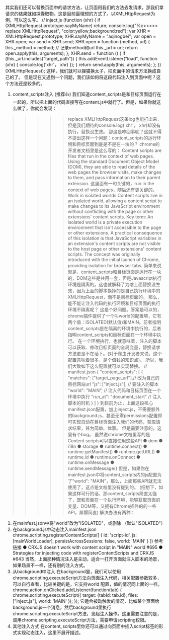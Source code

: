 其实我们还可以替换页面中的请求方法，让页面用我们的方法去发请求，那我们拿请求的结果就如探囊取物，这是目前最理想的方式了。以XMLHttpRequest为例，可以这么写。
// inject.js
(function (xhr) {
  if (XMLHttpRequest.prototype.sayMyName) return;
  console.log("%c>>>>> replace XMLHttpRequest", "color:yellow;background:red");
  var XHR = XMLHttpRequest.prototype;
  XHR.sayMyName = "aqinogbei";
  var open = XHR.open;
  var send = XHR.send;
  XHR.open = function (method, url) {
    this._method = method; // 记录method和url
    this._url = url;
    return open.apply(this, arguments);
  };
  XHR.send = function () {
    if (this._url.includes("target_path")) {
        this.addEventListener("load", function (xhr) {
          console.log('xhr'， xhr)
        });
    }
    return send.apply(this, arguments);
  };
})(XMLHttpRequest);
这样，我们就可以狸猫换太子，把页面中的请求方法换成自己的了。
但是现在又遇到一个问题，我们该如何将这段代码注入到页面中呢？这个方法还是较多的。
1. content_scripts注入 (推荐👍)
我们知道content_scripts是和目标页面运行在一起的，所以把上面的代码直接写在content.js中就行了。但是，如果你就这么做了，你就会发现：
>>>>> replace XMLHttpRequest这条log也能打出来，但是我们期待的console.log('xhr'， xhr)却没有执行，替换没生效。
那这是咋回事呢？这就不得不提出这样一个问题：content_scripts的运行环境和目标页面到底是不是在一块的？
chrome的开发者文档里是这么写的：
Content scripts are files that run in the context of web pages. Using the standard Document Object Model (DOM), they are able to read details of the web pages the browser visits, make changes to them, and pass information to their parent extension.
这里面有一句关键的，run in the context of web pages，随后还有更关键的。
Work in isolated worlds
Content scripts live in an isolated world, allowing a content script to make changes to its JavaScript environment without conflicting with the page or other extensions' content scripts.
Key term:  An isolated world is a private execution environment that isn't accessible to the page or other extensions. A practical consequence of this isolation is that JavaScript variables in an extension's content scripts are not visible to the host page or other extensions' content scripts. The concept was originally introduced with the initial launch of Chrome, providing isolation for browser tabs.
简单来说就是，content_scripts和目标页面是运行在一块的，DOM这些是共用一套，但是Javascript执行环境是隔离的。这也就解释了为啥上面替换没生效，因为上面的脚本换掉的是自己执行环境中的XMLHttpRequest，而不是目标页面的。
那么，能不能让注入代码的执行环境和目标页面的执行环境不隔离呢？
这是个好问题。答案是可以的，chrome插件提供了一个叫world的配置项，它有两个值：ISOLATED(默认值)和MAIN。前者指明content_scripts是在隔离的环境中执行的，后者指明content_scripts和目标页面在一个环境中执行。
在一个环境执行，也就意味着，注入的脚本可以获取、修改目标页面的全局变量，替换请求方法更是不在话下。(对于爬虫开发者来说，这个配置意味着很多，是个值钱的知识点)。
所以，我们大致如下这么配置就可以实现替换。
// manifest.json
{
 "content_scripts": [
        {
            "matches": ["target_page_url"],// 改为自己的目标网站url
            "js": ["inject.js"], // 要注入的脚本
            "world": "MAIN", // 注入代码和目标页面在一个环境中执行
            "run_at": "document_start" // 注入脚本的时机
        }
    ]
}
到目前为止，上面这段核心manifest.json配置，加上inject.js，不需要额外的background.js，甚至无需permissions配置即可实现自动在目标页面注入我们的代码，获取请求结果，甚为简单、优雅。
但是需要注意的，这里有个bug。
虽然说chrome文档里写的是
Content scripts可以直接使用这些API
● dom
● i18n
● storage
● runtime.connect()
● runtime.getManifest()
● runtime.getURL()
● runtime.id
● runtime.onConnect
● runtime.onMessage
● runtime.sendMessage()
但是，如果你在mainfest.json中将content_scripts内的js配置为了"world": "MAIN"，那么，上面那些API就无法使用了，这点是文档里没有提到的。
(细想下，如果这样可行的话，那content_scripts简直太强了，既和页面在一个执行环境，能够获取页面的变量、DOM等，又拥有Chrome插件的的一些API，屌爆简直)
解决办法有两种：
1. 在mainfest.json中将"world"改为"ISOLATED"，或删除 （默认"ISOLATED"）
2. 在background.js中动态注入mainfest.json
chrome.scripting.registerContentScripts([
    {
         id: 'script-id',
         js: [mainWorldLoader],
         persistAcrossSessions: false,
         world: 'MAIN'
   }
])
参考链接
● CRXJS doesn't work with content script in "MAIN" world #695
● Strategies for injecting code with registerContentScripts and CRXJS #643
当然，上面那种情况注入是主动，适合一打开页面就注入脚本的场景，如果场景不一样，还有别的注入方式。
2. 从background中注入
在background里，我们可以使用chrome.scripting.executeScript方法向页面注入代码，相关配置参数较多，可以自行查看，比较关键的是，它支持world
配置，值的情况同上面的一样。
chrome.action.onClicked.addListener(function(tab) {
  chrome.scripting.executeScript({
      target: {tabId: tab.id},
      files: ["inject.js"],
      world: 'MAIN'
  });
});
它适合被动触发的情况，比如某个页面给background.js一个消息，然后background里执行chrome.scripting.executeScript方法，发起注入操作。这里需要注意的是，调用chrome.scripting.executeScript方法，需要申请scripting权限。
3. 其他注入方式
在content_scripts里你还可以通过向页面中插入script标签的形式实现动态注入，这里不展开描述。